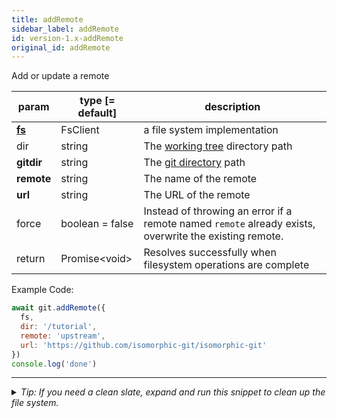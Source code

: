 ```yaml
---
title: addRemote
sidebar_label: addRemote
id: version-1.x-addRemote
original_id: addRemote
---
```


Add or update a remote

| param          | type [= default] | description                                                                                            |
| -------------- | ---------------- | ------------------------------------------------------------------------------------------------------ |
| [**fs**](./fs) | FsClient         | a file system implementation                                                                           |
| dir            | string           | The [working tree](dir-vs-gitdir.md) directory path                                                    |
| **gitdir**     | string           | The [git directory](dir-vs-gitdir.md) path                                                             |
| **remote**     | string           | The name of the remote                                                                                 |
| **url**        | string           | The URL of the remote                                                                                  |
| force          | boolean = false  | Instead of throwing an error if a remote named `remote` already exists, overwrite the existing remote. |
| return         | Promise\<void\>  | Resolves successfully when filesystem operations are complete                                          |

Example Code:

```js live
await git.addRemote({
  fs,
  dir: '/tutorial',
  remote: 'upstream',
  url: 'https://github.com/isomorphic-git/isomorphic-git'
})
console.log('done')
```


---

<details>
<summary><i>Tip: If you need a clean slate, expand and run this snippet to clean up the file system.</i></summary>

```js live
window.fs = new LightningFS('fs', { wipe: true })
window.pfs = window.fs.promises
console.log('done')
```
</details>

<script>
(function rewriteEditLink() {
  const el = document.querySelector('a.edit-page-link.button');
  if (el) {
    el.href = 'https://github.com/isomorphic-git/isomorphic-git/edit/main/src/api/addRemote.js';
  }
})();
</script>